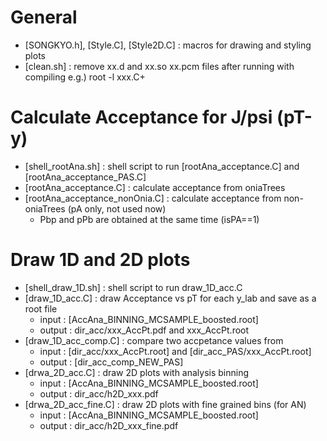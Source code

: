# General
- [SONGKYO.h], [Style.C], [Style2D.C] : macros for drawing and styling plots
- [clean.sh] : remove xx.d and xx.so xx.pcm files after running with compiling e.g.) root -l xxx.C+

# Calculate Acceptance for J/psi (pT-y)
- [shell_rootAna.sh] : shell script to run [rootAna_acceptance.C] and [rootAna_acceptance_PAS.C]
- [rootAna_acceptance.C] : calculate acceptance from oniaTrees
- [rootAna_acceptance_nonOnia.C] : calculate acceptance from non-oniaTrees (pA only, not used now)
    - Pbp and pPb are obtained at the same time (isPA==1)

# Draw 1D and 2D plots
- [shell_draw_1D.sh] : shell script to run draw_1D_acc.C
- [draw_1D_acc.C] : draw Acceptance vs pT for each y_lab and save as a root file
    - input : [AccAna_BINNING_MCSAMPLE_boosted.root] 
    - output : dir_acc/xxx_AccPt.pdf and xxx_AccPt.root
- [draw_1D_acc_comp.C] : compare two accpetance values from  
    - input : [dir_acc/xxx_AccPt.root] and [dir_acc_PAS/xxx_AccPt.root]
    - output : [dir_acc_comp_NEW_PAS]
- [drwa_2D_acc.C] : draw 2D plots with analysis binning
    - input : [AccAna_BINNING_MCSAMPLE_boosted.root] 
    - output : dir_acc/h2D_xxx.pdf
- [drwa_2D_acc_fine.C] : draw 2D plots with fine grained bins (for AN)
    - input : [AccAna_BINNING_MCSAMPLE_boosted.root] 
    - output : dir_acc/h2D_xxx_fine.pdf

